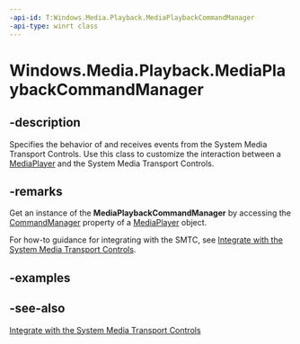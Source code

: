 ```yaml
---
-api-id: T:Windows.Media.Playback.MediaPlaybackCommandManager
-api-type: winrt class
---
```


<!-- Class syntax.
public class MediaPlaybackCommandManager : Windows.Media.Playback.IMediaPlaybackCommandManager
-->

# Windows.Media.Playback.MediaPlaybackCommandManager

## -description
Specifies the behavior of and receives events from the System Media Transport Controls. Use this class to customize the interaction between a [MediaPlayer](mediaplayer.md) and the System Media Transport Controls.

## -remarks
Get an instance of the **MediaPlaybackCommandManager** by accessing the [CommandManager](mediaplayer_commandmanager.md) property of a [MediaPlayer](mediaplayer.md) object.

For how-to guidance for integrating with the SMTC, see [Integrate with the System Media Transport Controls](https://msdn.microsoft.com/windows/uwp/audio-video-camera/integrate-with-systemmediatransportcontrols).

## -examples

## -see-also
[Integrate with the System Media Transport Controls](https://msdn.microsoft.com/windows/uwp/audio-video-camera/integrate-with-systemmediatransportcontrols)